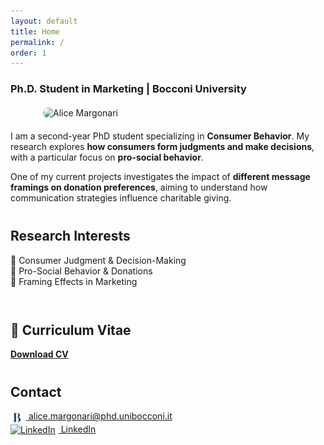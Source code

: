 ```yaml
---
layout: default
title: Home
permalink: /
order: 1
---
```

### Ph.D. Student in Marketing | Bocconi University
<style>
    /* Adjust profile picture size */
    .profile-pic {
        display: block;
        margin: 20px auto;
        width: 400px;  /* Adjust this size if needed */
        height: auto;
        border-radius: 10px; /* Keeps square corners, remove for round image */
    }
    
    /* Increase spacing between sections */
    h2 {
        margin-top: 40px;
    }

    /* Fix footer spacing and remove duplicate name */
    .site-footer {
        display: none;  /* Hides the duplicate name */
    }
</style>
<!-- Profile Picture -->
<img src="https://github.com/user-attachments/assets/7872cefe-e5ab-4a2c-a4c6-237d963ab0a4" 
     alt="Alice Margonari" 
     class="profile-pic">
  
I am a second-year PhD student specializing in **Consumer Behavior**. My research explores **how consumers form judgments and make decisions**, with a particular focus on **pro-social behavior**.  

One of my current projects investigates the impact of **different message framings on donation preferences**, aiming to understand how communication strategies influence charitable giving.
&nbsp;
## Research Interests  
🔹 Consumer Judgment & Decision-Making  
🔹 Pro-Social Behavior & Donations  
🔹 Framing Effects in Marketing  
&nbsp;
## 📄 Curriculum Vitae  
**[Download CV](cv.pdf)**
&nbsp;  
## Contact  
<a href="mailto:alice.margonari@phd.unibocconi.it">
    <img src="https://raw.githubusercontent.com/AliceMargonari/alicemargonari.github.io/main/bocconi_logo.png" 
         alt="Bocconi University" 
         width="20" 
         style="vertical-align: middle; margin-right: 5px;">
    alice.margonari@phd.unibocconi.it
</a>  
<br>  
<a href="https://www.linkedin.com/in/alice-margonari/" target="_blank">
    <img src="https://upload.wikimedia.org/wikipedia/commons/c/ca/LinkedIn_logo_initials.png" 
         alt="LinkedIn" 
         width="20" 
         style="vertical-align: middle; margin-right: 5px;">
    LinkedIn
</a>



